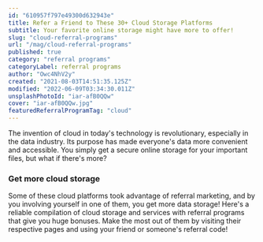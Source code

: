 ```yaml
---
id: "610957f797e49300d632943e"
title: Refer a Friend to These 30+ Cloud Storage Platforms
subtitle: Your favorite online storage might have more to offer!
slug: "cloud-referral-programs"
url: "/mag/cloud-referral-programs"
published: true
category: "referral programs"
categoryLabel: referral programs
author: "Owc4NhV2y"
created: "2021-08-03T14:51:35.125Z"
modified: "2022-06-09T03:34:30.011Z"
unsplashPhotoId: "iar-afB0QQw"
cover: "iar-afB0QQw.jpg"
featuredReferralProgramTag: "cloud"
---
```

The invention of cloud in today's technology is revolutionary, especially in the data industry. Its purpose has made everyone's data more convenient and accessible. You simply get a secure online storage for your important files, but what if there's more?

### **Get more cloud storage**

Some of these cloud platforms took advantage of referral marketing, and by you involving yourself in one of them, you get more data storage! Here's a reliable compilation of cloud storage and services with referral programs that give you huge bonuses. Make the most out of them by visiting their respective pages and using your friend or someone's referral code!